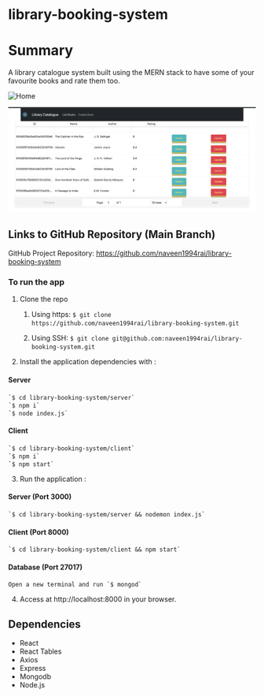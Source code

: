 # library-booking-system

# Summary
A library catalogue system built using the MERN stack to have some of your favourite books and rate them too.

![Home](docs/Home.png)

![ListBooks](docs/ListBooks.png)

## Links to GitHub Repository (Main Branch)
GitHub Project Repository: https://github.com/naveen1994rai/library-booking-system


### To run the app
1. Clone the repo 
   1. Using https:
      `$ git clone https://github.com/naveen1994rai/library-booking-system.git`
   
   2. Using SSH:
      `$ git clone git@github.com:naveen1994rai/library-booking-system.git`

2. Install the application dependencies with :
  #### Server
    `$ cd library-booking-system/server`
    `$ npm i`
    `$ node index.js`

  #### Client
    `$ cd library-booking-system/client`
    `$ npm i`
    `$ npm start`
  
3. Run the application :
  #### Server (Port 3000)
    `$ cd library-booking-system/server && nodemon index.js`

  #### Client (Port 8000)
    `$ cd library-booking-system/client && npm start`

  #### Database (Port 27017)
    Open a new terminal and run `$ mongod`

4. Access at http://localhost:8000 in your browser.

## Dependencies
   * React
   * React Tables
   * Axios
   * Express
   * Mongodb
   * Node.js

